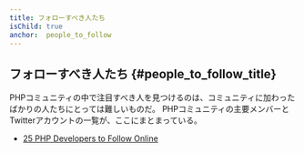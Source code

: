 ```yaml
---
title: フォローすべき人たち
isChild: true
anchor:  people_to_follow
---
```


## フォローすべき人たち {#people_to_follow_title}

PHPコミュニティの中で注目すべき人を見つけるのは、コミュニティに加わったばかりの人たちにとっては難しいものだ。
PHPコミュニティの主要メンバーとTwitterアカウントの一覧が、ここにまとまっている。

* [25 PHP Developers to Follow Online][php-developers-to-follow]


[php-developers-to-follow]: https://blog.newrelic.com/2014/05/02/25-php-developers-follow-online/
